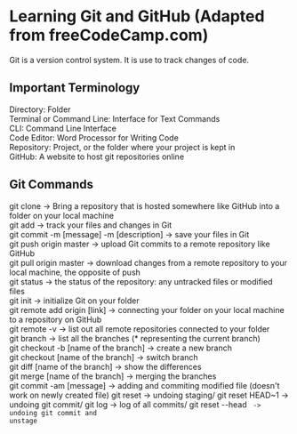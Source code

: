 # Learning Git and GitHub (Adapted from freeCodeCamp.com)
Git is a version control system. It is use to track changes of code. 

## Important Terminology
Directory: Folder\
Terminal or Command Line: Interface for Text Commands\
CLI: Command Line Interface\
Code Editor: Word Processor for Writing Code\
Repository: Project, or the folder where your project is kept in\
GitHub: A website to host git repositories online

## Git Commands 
git clone -> Bring a repository that is hosted somewhere like GitHub into a folder on your local machine\
git add -> track your files and changes in Git\
git commit -m [message] -m [description] -> save your files in Git\
git push origin master -> upload Git commits to a remote repository like GitHub\
git pull origin master -> download changes from a remote repository to your local machine, the opposite of push\
git status -> the status of the repository: any untracked files or modified files\
git init -> initialize Git on your folder\
git remote add origin [link] -> connecting your folder on your local machine to a repository on GitHub\
git remote -v -> list out all remote repositories connected to your folder\
git branch -> list all the branches (* representing the current branch)\
git checkout -b [name of the branch] -> create a new branch\
git checkout [name of the branch] -> switch branch\
git diff [name of the branch] -> show the differences\
git merge [name of the branch] -> merging the branches\
git commit -am [message] -> adding and commiting modified file (doesn't work on newly created file)
git reset -> undoing staging/
git reset HEAD~1 -> undoing git commit/
git log -> log of all commits/
git reset --head <code in log> -> undoing git commit and unstage














